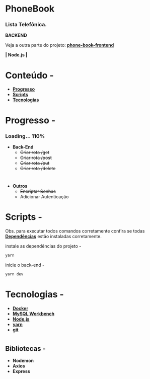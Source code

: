 # PhoneBook

### Lista Telefônica.
**BACKEND**

Veja a outra parte do projeto: **[phone-book-frontend](https://github.com/JohnsCoder/phone-book-frontend)**

**| Node.js |** 
# 
# Conteúdo -
- **[Progresso](#progresso--)**
- **[Scripts](#scripts--)**
- **[Tecnologias](#tecnologias--)**
# 
# Progresso -


### Loading… 110%


- **Back-End**
    - ~~Criar rota /get~~
    - ~~Criar rota /post~~
    - ~~Criar rota /put~~
    - ~~Criar rota /delete~~

# 
- **Outros**
    - ~~Encriptar Senhas~~
    - Adicionar Autenticação
# 
# Scripts -

Obs. para executar todos comandos corretamente confira se todas **[Dependências](#Dependências)** estão instaladas corretamente.


instale as dependências do projeto -

```bash
yarn 

```

inicie o back-end -

```bash
yarn dev

```


# 
# Tecnologias -


- **[Docker](https://www.docker.com/get-started/)**
- **[MySQL Workbench](https://dev.mysql.com/downloads/workbench/)**
- **[Node.js](https://nodejs.org/en/)**
- **[yarn](https://yarnpkg.com/getting-started/install)**
- **[git](https://git-scm.com/downloads)**

#
## Bibliotecas -
- **Nodemon**
- **Axios**
- **Express**
